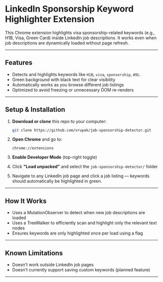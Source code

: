 # LinkedIn Sponsorship Keyword Highlighter Extension

This Chrome extension highlights visa sponsorship-related keywords (e.g., H1B, Visa, Green Card) inside LinkedIn job descriptions. It works even when job descriptions are dynamically loaded without page refresh.

---

## Features

* Detects and highlights keywords like `H1B`, `visa`, `sponsorship`, etc.
* Green background with black text for clear visibility
* Automatically works as you browse different job listings
* Optimized to avoid freezing or unnecessary DOM re-renders

---

## Setup & Installation

1. **Download or clone** this repo to your computer:

   ```bash
   git clone https://github.com/vrupak/job-sponsorship-detector.git
   ```

2. **Open Chrome** and go to:

   ```
   chrome://extensions
   ```

3. **Enable Developer Mode** (top-right toggle)

4. Click **"Load unpacked"** and select the `job-sponsorship-detector/` folder

5. Navigate to any LinkedIn job page and click a job listing — keywords should automatically be highlighted in green.

---

## How It Works

* Uses a MutationObserver to detect when new job descriptions are loaded
* Uses a TreeWalker to efficiently scan and highlight only the relevant text nodes
* Ensures keywords are only highlighted once per load using a flag

---

## Known Limitations

* Doesn’t work outside LinkedIn job pages
* Doesn’t currently support saving custom keywords (planned feature)

---
